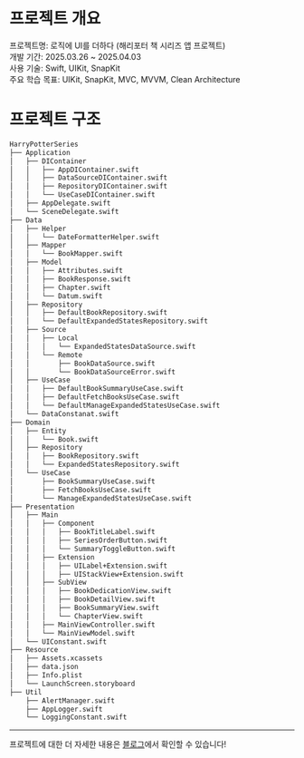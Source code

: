 # 프로젝트 개요
프로젝트명: 로직에 UI를 더하다 (해리포터 책 시리즈 앱 프로젝트)  
개발 기간: 2025.03.26 ~ 2025.04.03  
사용 기술: Swift, UIKit, SnapKit  
주요 학습 목표: UIKit, SnapKit, MVC, MVVM, Clean Architecture  

# 프로젝트 구조
```bash
HarryPotterSeries
├── Application
│   ├── DIContainer
│   │   ├── AppDIContainer.swift
│   │   ├── DataSourceDIContainer.swift
│   │   ├── RepositoryDIContainer.swift
│   │   └── UseCaseDIContainer.swift
│   ├── AppDelegate.swift
│   └── SceneDelegate.swift
├── Data
│   ├── Helper
│   │   └── DateFormatterHelper.swift
│   ├── Mapper
│   │   └── BookMapper.swift
│   ├── Model
│   │   ├── Attributes.swift
│   │   ├── BookResponse.swift
│   │   ├── Chapter.swift
│   │   └── Datum.swift
│   ├── Repository
│   │   ├── DefaultBookRepository.swift
│   │   └── DefaultExpandedStatesRepository.swift
│   ├── Source
│   │   ├── Local
│   │   │   └── ExpandedStatesDataSource.swift
│   │   └── Remote
│   │       ├── BookDataSource.swift
│   │       └── BookDataSourceError.swift
│   ├── UseCase
│   │   ├── DefaultBookSummaryUseCase.swift
│   │   ├── DefaultFetchBooksUseCase.swift
│   │   └── DefaultManageExpandedStatesUseCase.swift
│   └── DataConstanat.swift
├── Domain
│   ├── Entity
│   │   └── Book.swift
│   ├── Repository
│   │   ├── BookRepository.swift
│   │   └── ExpandedStatesRepository.swift
│   └── UseCase
│       ├── BookSummaryUseCase.swift
│       ├── FetchBooksUseCase.swift
│       └── ManageExpandedStatesUseCase.swift
├── Presentation
│   ├── Main
│   │   ├── Component
│   │   │   ├── BookTitleLabel.swift
│   │   │   ├── SeriesOrderButton.swift
│   │   │   └── SummaryToggleButton.swift
│   │   ├── Extension
│   │   │   ├── UILabel+Extension.swift
│   │   │   ├── UIStackView+Extension.swift
│   │   ├── SubView
│   │   │   ├── BookDedicationView.swift
│   │   │   ├── BookDetailView.swift
│   │   │   ├── BookSummaryView.swift
│   │   │   └── ChapterView.swift
│   │   ├── MainViewController.swift
│   │   └── MainViewModel.swift
│   └── UIConstant.swift
├── Resource
│   ├── Assets.xcassets
│   ├── data.json
│   ├── Info.plist
│   └── LaunchScreen.storyboard
├── Util
    ├── AlertManager.swift
    ├── AppLogger.swift
    └── LoggingConstant.swift
```

---

프로젝트에 대한 더 자세한 내용은 [블로그](https://until.blog/@meowbutlerdev/-ios--%ED%95%B4%EB%A6%AC%ED%8F%AC%ED%84%B0-%EC%B1%85-%EC%8B%9C%EB%A6%AC%EC%A6%88-%EC%95%B1-%ED%94%84%EB%A1%9C%EC%A0%9D%ED%8A%B8)에서 확인할 수 있습니다!
